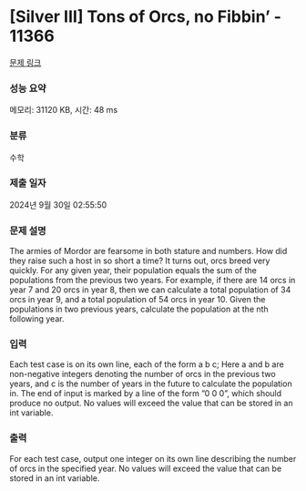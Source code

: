 # [Silver III] Tons of Orcs, no Fibbin’ - 11366 

[문제 링크](https://www.acmicpc.net/problem/11366) 

### 성능 요약

메모리: 31120 KB, 시간: 48 ms

### 분류

수학

### 제출 일자

2024년 9월 30일 02:55:50

### 문제 설명

<p>The armies of Mordor are fearsome in both stature and numbers. How did they raise such a host in so short a time? It turns out, orcs breed very quickly. For any given year, their population equals the sum of the populations from the previous two years. For example, if there are 14 orcs in year 7 and 20 orcs in year 8, then we can calculate a total population of 34 orcs in year 9, and a total population of 54 orcs in year 10. Given the populations in two previous years, calculate the population at the nth following year.</p>

### 입력 

 <p>Each test case is on its own line, each of the form a b c; Here a and b are non-negative integers denoting the number of orcs in the previous two years, and c is the number of years in the future to calculate the population in. The end of input is marked by a line of the form ”0 0 0”, which should produce no output. No values will exceed the value that can be stored in an int variable.</p>

### 출력 

 <p>For each test case, output one integer on its own line describing the number of orcs in the specified year. No values will exceed the value that can be stored in an int variable.</p>

